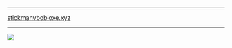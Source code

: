 <hr>

<a href="https://stickmanvbobloxe.xyz/">stickmanvbobloxe.xyz</a>

<hr>

![](https://dcbadge.vercel.app/api/shield/727103828800831549)
